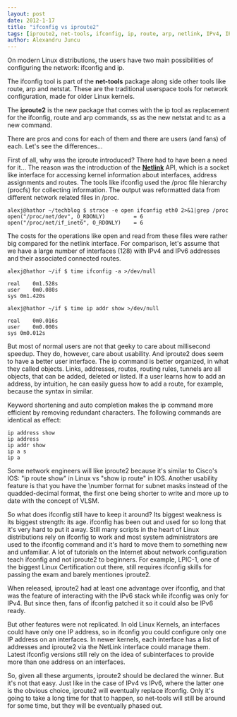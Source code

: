 ```yaml
---
layout: post
date: 2012-1-17
title: "ifconfig vs iproute2"
tags: [iproute2, net-tools, ifconfig, ip, route, arp, netlink, IPv4, IPv6]
author: Alexandru Juncu
---
```




On modern Linux distributions, the users have two main possibilities of
configuring the network: ifconfig and ip.

The ifconfig tool is part of the **net-tools** package along side other
tools like route, arp and netstat. These are the traditional userspace
tools for network configuration, made for older Linux kernels.

The **iproute2** is the new package that comes with the ip tool as
replacement for the ifconfig, route and arp commands, ss as the new
netstat and tc as a new command.

There are pros and cons for each of them and there are users (and fans) of
each. Let's see the differences...

First of all, why was the iproute introduced? There had to have been a need
for it... The reason was the introduction of the
**[Netlink](http://www.faqs.org/rfcs/rfc3549.html "Netlink")** API, which is a
socket like interface for accessing kernel information about interfaces,
address assignments and routes. The tools like ifconfig used the /proc file
hierarchy (procfs) for collecting information. The output was reformatted
data from different network related files in /proc.

	alexj@hathor ~/techblog $ strace -e open ifconfig eth0 2>&1|grep /proc
	open("/proc/net/dev", O_RDONLY)         = 6
	open("/proc/net/if_inet6", O_RDONLY)    = 6

The costs for the operations like open and read from these files were
rather big compared for the netlink interface. For comparison, let's assume
that we have a large number of interfaces (128) with IPv4 and IPv6
addresses and their associated connected routes.

	alexj@hathor ~/if $ time ifconfig -a >/dev/null 

	real	0m1.528s
	user	0m0.080s
	sys	0m1.420s

	alexj@hathor ~/if $ time ip addr show >/dev/null

	real	0m0.016s
	user	0m0.000s
	sys	0m0.012s

But most of normal users are not that geeky to care about millisecond
speedup. They do, however, care about usability. And iproute2 does seem to
have a better user interface. The ip command is better organized, in what
they called objects. Links, addresses, routes, routing rules, tunnels are
all objects, that can be added, deleted or listed. If a user learns how to
add an address, by intuition, he can easily guess how to add a route, for
example, because the syntax in similar.

Keyword shortening and auto completion makes the ip command more efficient
by removing redundant characters. The following commands are identical as
effect:

	ip address show
	ip address
	ip addr show
	ip a s
	ip a

Some network engineers will like iproute2 because it's similar to
Cisco's IOS: "ip route show" in Linux vs "show ip route" in IOS. Another
usability feature is that you have the \number format for subnet masks
instead of the quadded-decimal format, the first one being shorter to
write and more up to date with the concept of VLSM.

So what does ifconfig still have to keep it around? Its biggest weakness is
its biggest strength: its age. ifconfig has been out and used for so long
that it's very hard to put it away. Still many scripts in the heart of
Linux distributions rely on ifconfig to work and most system
administrators are used to the ifconfig command and it's hard to move them
to something new and unfamiliar. A lot of tutorials on the Internet about
network configuration teach ifconfig and not iproute2 to beginners. For
example, LPIC-1, one of the biggest Linux Certification out there, still
requires ifconfig skills for passing the exam and barely mentiones
iproute2.

When released, iproute2 had at least one advantage over ifconfig, and that
was the feature of interacting with the IPv6 stack while ifconfig was only
for IPv4. But since then, fans of ifconfig patched it so it could also be
IPv6 ready.

But other features were not replicated. In old Linux Kernels, an interfaces
could have only one IP address, so in ifconfig you could configure only one
IP address on an interfaces. In newer kernels, each interface has a list of
addresses and iproute2 via the NetLink interface could manage them. Latest
ifconfig versions still rely on the idea of subinterfaces to provide more
than one address on an interfaces.

So, given all these arguments, iproute2 should be declared the winner. But
it's not that easy. Just like in the case of IPv4 vs IPv6, where the latter one
is the obvious choice, iproute2 will eventually replace ifconfig. Only it's
going to take a long time for that to happen, so net-tools will still be
around for some time, but they will be eventually phased out.
